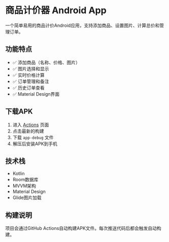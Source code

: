 # 商品计价器 Android App

一个简单易用的商品计价Android应用，支持添加商品、设置图片、计算总价和管理订单。

## 功能特点

- ✅ 添加商品（名称、价格、图片）
- ✅ 图片选择和显示
- ✅ 实时价格计算
- ✅ 订单管理和备注
- ✅ 历史订单查看
- ✅ Material Design界面

## 下载APK

1. 进入 [Actions](../../actions) 页面
2. 点击最新的构建
3. 下载 `app-debug` 文件
4. 解压后安装APK到手机

## 技术栈

- Kotlin
- Room数据库
- MVVM架构
- Material Design
- Glide图片加载

## 构建说明

项目会通过GitHub Actions自动构建APK文件。每次推送代码后都会触发自动构建。